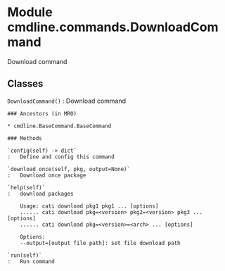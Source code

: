 Module cmdline.commands.DownloadCommand
=======================================
Download command

Classes
-------

`DownloadCommand()`
:   Download command

    ### Ancestors (in MRO)

    * cmdline.BaseCommand.BaseCommand

    ### Methods

    `config(self) ‑> dict`
    :   Define and config this command

    `download_once(self, pkg, output=None)`
    :   Download once package

    `help(self)`
    :   download packages
        
        Usage: cati download pkg1 pkg1 ... [options]
        ...... cati download pkg=<version> pkg2=<version> pkg3 ... [options]
        ...... cati download pkg=<version>=<arch> ... [options]
        
        Options:
        --output=[output file path]: set file download path

    `run(self)`
    :   Run command